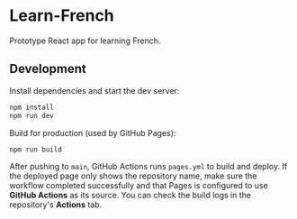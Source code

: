 # Learn-French

Prototype React app for learning French.

## Development

Install dependencies and start the dev server:

```bash
npm install
npm run dev
```

Build for production (used by GitHub Pages):

```bash
npm run build
```

After pushing to `main`, GitHub Actions runs `pages.yml` to build and deploy.
If the deployed page only shows the repository name, make sure the workflow
completed successfully and that Pages is configured to use **GitHub Actions**
as its source. You can check the build logs in the repository's **Actions** tab.
